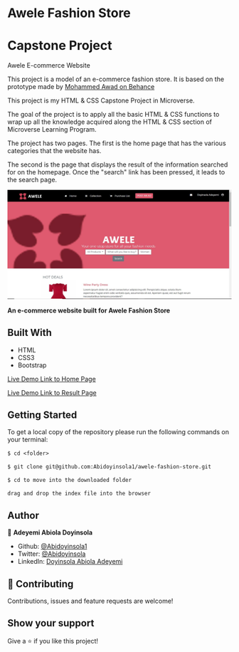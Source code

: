 # Awele Fashion Store

# Capstone Project
Awele E-commerce Website

This project is a model of an e-commerce fashion store. It is based on the prototype made by [Mohammed Awad on Behance](https://www.behance.net/M_Awad)

This project is my HTML & CSS Capstone Project in Microverse.

The goal of the project is to apply all the basic HTML & CSS functions to wrap up all the knowledge acquired along the HTML & CSS section of Microverse Learning Program.

The project has two pages. The first is the home page that has the various categories that the website has.

The second is the page that displays the result of the information searched for on the homepage. Once the "search" link has been pressed, it leads to the search page.


![screenshot](./img/Screenshot.JPG)

**An e-commerce website built for Awele Fashion Store**

## Built With

- HTML
- CSS3
- Bootstrap

[Live Demo Link to Home Page](https://rawcdn.githack.com/Abidoyinsola1/awele-fashion-store/f07c9a288750f5290194661ad59d2785086caf91/index.html)

[Live Demo Link to Result Page](https://raw.githack.com/Abidoyinsola1/awele-fashion-store/feature-branch/result.html)


## Getting Started

To get a local copy of the repository please run the following commands on your terminal:

```
$ cd <folder>
```

```
$ git clone git@github.com:Abidoyinsola1/awele-fashion-store.git
```

```
$ cd to move into the downloaded folder
```

```
drag and drop the index file into the browser
```


## Author

👤 **Adeyemi Abiola Doyinsola**

- Github: [@Abidoyinsola1](https://github.com/Abidoyinsola1)
- Twitter: [@Abidoyinsola](https://twitter.com/abidoyinsola)
- LinkedIn: [Doyinsola Abiola Adeyemi](https://www.linkedin.com/in/doyinsola-adeyemi)

## 🤝 Contributing

Contributions, issues and feature requests are welcome!

## Show your support

Give a ⭐️ if you like this project!